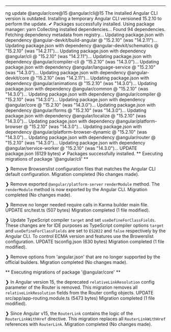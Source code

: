 ________________________________________________________________________________


ng update @angular/core@15 @angular/cli@15
The installed Angular CLI version is outdated.
Installing a temporary Angular CLI versioned 15.2.10 to perform the update.
✔ Packages successfully installed.
Using package manager: yarn
Collecting installed dependencies...
Found 94 dependencies.
Fetching dependency metadata from registry...
    Updating package.json with dependency @angular-devkit/build-angular @ "15.2.10" (was "14.2.11")...
    Updating package.json with dependency @angular-devkit/schematics @ "15.2.10" (was "14.2.11")...
    Updating package.json with dependency @angular/cli @ "15.2.10" (was "14.2.11")...
    Updating package.json with dependency @angular/compiler-cli @ "15.2.10" (was "14.3.0")...
    Updating package.json with dependency @angular/language-service @ "15.2.10" (was "14.3.0")...
    Updating package.json with dependency @angular-devkit/core @ "15.2.10" (was "14.2.11")...
    Updating package.json with dependency @angular/animations @ "15.2.10" (was "14.3.0")...
    Updating package.json with dependency @angular/common @ "15.2.10" (was "14.3.0")...
    Updating package.json with dependency @angular/compiler @ "15.2.10" (was "14.3.0")...
    Updating package.json with dependency @angular/core @ "15.2.10" (was "14.3.0")...
    Updating package.json with dependency @angular/forms @ "15.2.10" (was "14.3.0")...
    Updating package.json with dependency @angular/localize @ "15.2.10" (was "14.3.0")...
    Updating package.json with dependency @angular/platform-browser @ "15.2.10" (was "14.3.0")...
    Updating package.json with dependency @angular/platform-browser-dynamic @ "15.2.10" (was "14.3.0")...
    Updating package.json with dependency @angular/router @ "15.2.10" (was "14.3.0")...
    Updating package.json with dependency @angular/service-worker @ "15.2.10" (was "14.3.0")...
UPDATE package.json (6129 bytes)
✔ Packages successfully installed.
** Executing migrations of package '@angular/cli' **

❯ Remove Browserslist configuration files that matches the Angular CLI default configuration.
  Migration completed (No changes made).

❯ Remove exported `@angular/platform-server` `renderModule` method.
  The `renderModule` method is now exported by the Angular CLI.
  Migration completed (No changes made).

❯ Remove no longer needed require calls in Karma builder main file.
UPDATE src/test.ts (507 bytes)
  Migration completed (1 file modified).

❯ Update TypeScript compiler `target` and set `useDefineForClassFields`.
  These changes are for IDE purposes as TypeScript compiler options `target` and `useDefineForClassFields` are set to `ES2022` and `false` respectively by the Angular CLI.
  To control ECMA version and features use the Browerslist configuration.
UPDATE tsconfig.json (630 bytes)
  Migration completed (1 file modified).

❯ Remove options from 'angular.json' that are no longer supported by the official builders.
  Migration completed (No changes made).

** Executing migrations of package '@angular/core' **

❯ In Angular version 15, the deprecated `relativeLinkResolution` config parameter of the Router is removed.
  This migration removes all `relativeLinkResolution` fields from the Router config objects.
UPDATE src/app/app-routing.module.ts (5473 bytes)
  Migration completed (1 file modified).

❯ Since Angular v15, the `RouterLink` contains the logic of the `RouterLinkWithHref` directive.
  This migration replaces all `RouterLinkWithHref` references with `RouterLink`.
  Migration completed (No changes made).